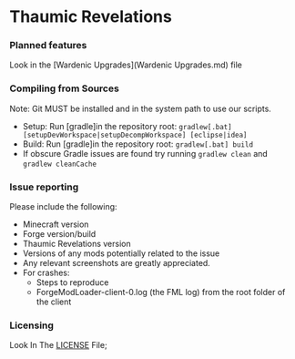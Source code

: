 # Thaumic Revelations

### Planned features
  Look in the [Wardenic Upgrades](Wardenic Upgrades.md) file

### Compiling from Sources
  Note: Git MUST be installed and in the system path to use our scripts.
* Setup: Run [gradle]in the repository root: `gradlew[.bat] [setupDevWorkspace|setupDecompWorkspace] [eclipse|idea]`
* Build: Run [gradle]in the repository root: `gradlew[.bat] build`
* If obscure Gradle issues are found try running `gradlew clean` and `gradlew cleanCache`

### Issue reporting
Please include the following:
* Minecraft version
* Forge version/build
* Thaumic Revelations version
* Versions of any mods potentially related to the issue 
* Any relevant screenshots are greatly appreciated.
* For crashes:
  * Steps to reproduce
  * ForgeModLoader-client-0.log (the FML log) from the root folder of the client

### Licensing
  Look In The [LICENSE](LICENSE.md) File;
